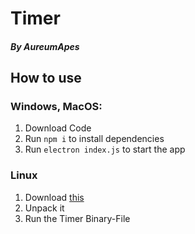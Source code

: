 # Timer
##### By AureumApes

## How to use
### Windows, MacOS:
1. Download Code
2. Run `npm i` to install dependencies
3. Run `electron index.js` to start the app
### Linux
1. Download [this](https://github.com/AureumApes/Timer/releases/download/1.1.0/Timer.tar.xz)
2. Unpack it
3. Run the Timer Binary-File
